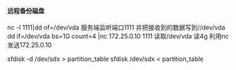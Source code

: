 #### 远程备份磁盘

nc -l 1111|dd of=/dev/vda 服务端监听端口1111 并把接收到的数据写到//dev/vda
dd if=/dev/vda bs=1G count=4 |nc 172.25.0.10 1111    读取/dev/vda 读4g 利用nc发送172.25.0.10

sfdisk -d /dev/sdx > partition_table
sfdisk /dev/sdx < partition_table
